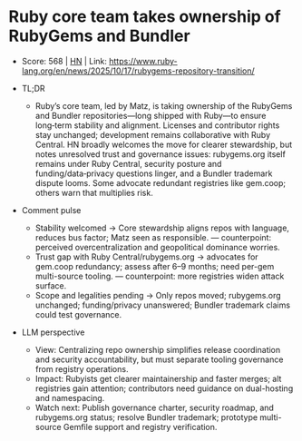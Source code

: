# Ruby core team takes ownership of RubyGems and Bundler

- Score: 568 | [HN](https://news.ycombinator.com/item?id=45615863) | Link: https://www.ruby-lang.org/en/news/2025/10/17/rubygems-repository-transition/

- TL;DR
  - Ruby’s core team, led by Matz, is taking ownership of the RubyGems and Bundler repositories—long shipped with Ruby—to ensure long‑term stability and alignment. Licenses and contributor rights stay unchanged; development remains collaborative with Ruby Central. HN broadly welcomes the move for clearer stewardship, but notes unresolved trust and governance issues: rubygems.org itself remains under Ruby Central, security posture and funding/data‑privacy questions linger, and a Bundler trademark dispute looms. Some advocate redundant registries like gem.coop; others warn that multiplies risk.

- Comment pulse
  - Stability welcomed → Core stewardship aligns repos with language, reduces bus factor; Matz seen as responsible. — counterpoint: perceived overcentralization and geopolitical dominance worries.
  - Trust gap with Ruby Central/rubygems.org → advocates for gem.coop redundancy; assess after 6–9 months; need per-gem multi-source tooling. — counterpoint: more registries widen attack surface.
  - Scope and legalities pending → Only repos moved; rubygems.org unchanged; funding/privacy unanswered; Bundler trademark claims could test governance.

- LLM perspective
  - View: Centralizing repo ownership simplifies release coordination and security accountability, but must separate tooling governance from registry operations.
  - Impact: Rubyists get clearer maintainership and faster merges; alt registries gain attention; contributors need guidance on dual-hosting and namespacing.
  - Watch next: Publish governance charter, security roadmap, and rubygems.org status; resolve Bundler trademark; prototype multi-source Gemfile support and registry verification.
